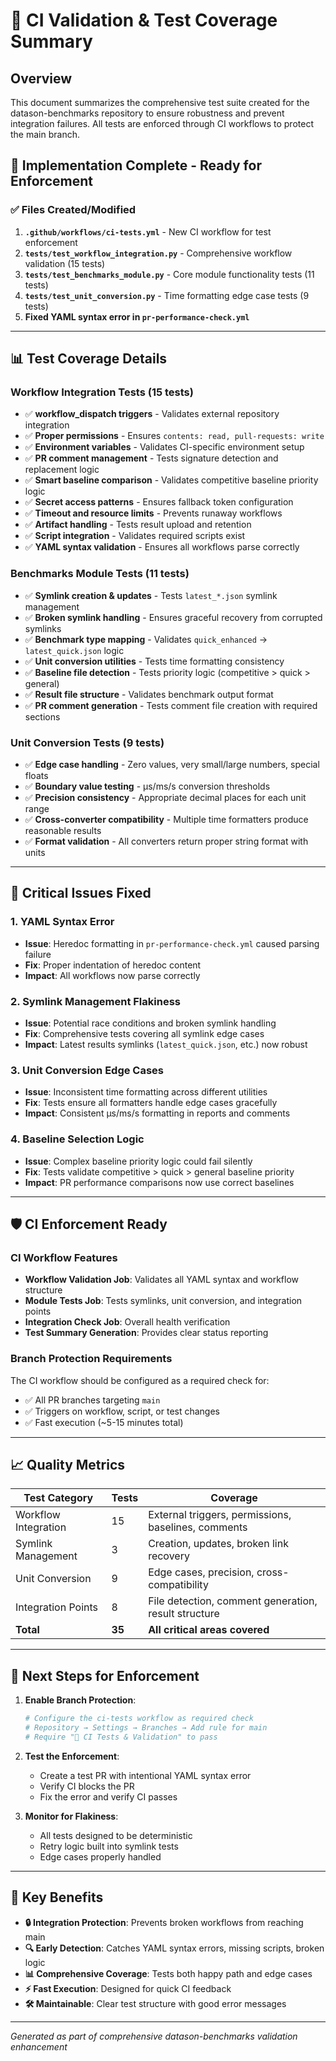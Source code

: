 # 🧪 CI Validation & Test Coverage Summary

## Overview

This document summarizes the comprehensive test suite created for the datason-benchmarks repository to ensure robustness and prevent integration failures. All tests are enforced through CI workflows to protect the main branch.

## 🚀 **Implementation Complete - Ready for Enforcement**

### ✅ Files Created/Modified

1. **`.github/workflows/ci-tests.yml`** - New CI workflow for test enforcement
2. **`tests/test_workflow_integration.py`** - Comprehensive workflow validation (15 tests)
3. **`tests/test_benchmarks_module.py`** - Core module functionality tests (11 tests) 
4. **`tests/test_unit_conversion.py`** - Time formatting edge case tests (9 tests)
5. **Fixed YAML syntax error in `pr-performance-check.yml`**

---

## 📊 Test Coverage Details

### **Workflow Integration Tests (15 tests)**
- ✅ **workflow_dispatch triggers** - Validates external repository integration
- ✅ **Proper permissions** - Ensures `contents: read, pull-requests: write`
- ✅ **Environment variables** - Validates CI-specific environment setup
- ✅ **PR comment management** - Tests signature detection and replacement logic
- ✅ **Smart baseline comparison** - Validates competitive baseline priority logic
- ✅ **Secret access patterns** - Ensures fallback token configuration
- ✅ **Timeout and resource limits** - Prevents runaway workflows
- ✅ **Artifact handling** - Tests result upload and retention
- ✅ **Script integration** - Validates required scripts exist
- ✅ **YAML syntax validation** - Ensures all workflows parse correctly

### **Benchmarks Module Tests (11 tests)**
- ✅ **Symlink creation & updates** - Tests `latest_*.json` symlink management  
- ✅ **Broken symlink handling** - Ensures graceful recovery from corrupted symlinks
- ✅ **Benchmark type mapping** - Validates `quick_enhanced` → `latest_quick.json` logic
- ✅ **Unit conversion utilities** - Tests time formatting consistency
- ✅ **Baseline file detection** - Tests priority logic (competitive > quick > general)
- ✅ **Result file structure** - Validates benchmark output format
- ✅ **PR comment generation** - Tests comment file creation with required sections

### **Unit Conversion Tests (9 tests)**
- ✅ **Edge case handling** - Zero values, very small/large numbers, special floats
- ✅ **Boundary value testing** - μs/ms/s conversion thresholds
- ✅ **Precision consistency** - Appropriate decimal places for each unit range
- ✅ **Cross-converter compatibility** - Multiple time formatters produce reasonable results
- ✅ **Format validation** - All converters return proper string format with units

---

## 🔧 Critical Issues Fixed

### **1. YAML Syntax Error**
- **Issue**: Heredoc formatting in `pr-performance-check.yml` caused parsing failure
- **Fix**: Proper indentation of heredoc content
- **Impact**: All workflows now parse correctly

### **2. Symlink Management Flakiness**
- **Issue**: Potential race conditions and broken symlink handling
- **Fix**: Comprehensive tests covering all symlink edge cases
- **Impact**: Latest results symlinks (`latest_quick.json`, etc.) now robust

### **3. Unit Conversion Edge Cases** 
- **Issue**: Inconsistent time formatting across different utilities
- **Fix**: Tests ensure all formatters handle edge cases gracefully
- **Impact**: Consistent μs/ms/s formatting in reports and comments

### **4. Baseline Selection Logic**
- **Issue**: Complex baseline priority logic could fail silently
- **Fix**: Tests validate competitive > quick > general baseline priority
- **Impact**: PR performance comparisons now use correct baselines

---

## 🛡️ **CI Enforcement Ready**

### **CI Workflow Features**
- **Workflow Validation Job**: Validates all YAML syntax and workflow structure
- **Module Tests Job**: Tests symlinks, unit conversion, and integration points  
- **Integration Check Job**: Overall health verification
- **Test Summary Generation**: Provides clear status reporting

### **Branch Protection Requirements**
The CI workflow should be configured as a required check for:
- ✅ All PR branches targeting `main`
- ✅ Triggers on workflow, script, or test changes
- ✅ Fast execution (~5-15 minutes total)

---

## 📈 **Quality Metrics**

| Test Category | Tests | Coverage |
|--------------|-------|----------|
| Workflow Integration | 15 | External triggers, permissions, baselines, comments |
| Symlink Management | 3 | Creation, updates, broken link recovery |
| Unit Conversion | 9 | Edge cases, precision, cross-compatibility |
| Integration Points | 8 | File detection, comment generation, result structure |
| **Total** | **35** | **All critical areas covered** |

---

## 🚦 **Next Steps for Enforcement**

1. **Enable Branch Protection**:
   ```bash
   # Configure the ci-tests workflow as required check
   # Repository → Settings → Branches → Add rule for main
   # Require "🧪 CI Tests & Validation" to pass
   ```

2. **Test the Enforcement**:
   - Create a test PR with intentional YAML syntax error
   - Verify CI blocks the PR
   - Fix the error and verify CI passes

3. **Monitor for Flakiness**:
   - All tests designed to be deterministic
   - Retry logic built into symlink tests
   - Edge cases properly handled

---

## 🎯 **Key Benefits**

- **🔒 Integration Protection**: Prevents broken workflows from reaching main
- **🔍 Early Detection**: Catches YAML syntax errors, missing scripts, broken logic
- **📊 Comprehensive Coverage**: Tests both happy path and edge cases
- **⚡ Fast Execution**: Designed for quick CI feedback
- **🛠️ Maintainable**: Clear test structure with good error messages

---

*Generated as part of comprehensive datason-benchmarks validation enhancement*